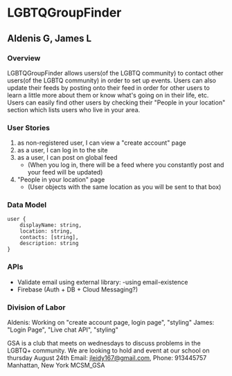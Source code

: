 # LGBTQGroupFinder
## Aldenis G, James L

### Overview
LGBTQGroupFinder allows users(of the LGBTQ community) to contact other users(of the LGBTQ community) in order to set up events. Users can also update their feeds by posting onto their feed in order for other users to learn a little more about them or know what's going on in their life, etc. Users can easily find other users by checking their "People in your location" section which lists users who live in your area.

### User Stories
1. as non-registered user, I can view a "create account" page
2. as a user, I can log in to the site
3. as a user, I can post on global feed
    * (When you log in, there will be a feed where you constantly post and your feed will be updated)
4. "People in your location" page
    * (User objects with the same location as you will be sent to that box)

### Data Model

```
user {
    displayName: string,
    location: string,
    contacts: [string],
    description: string
}
```

### APIs
* Validate email using external library:
	-using email-existence
* Firebase (Auth + DB + Cloud Messaging?)

### Division of Labor
Aldenis: Working on "create account page, login page", "styling"
James: "Login Page", "Live chat API", "styling"

GSA is a club that meets on wednesdays to discuss problems in the LGBTQ+ community. We are looking to hold and event at our school on thursday August 24th
Email: jleidy167@gmail.com, Phone: 913445757
Manhattan, New York
MCSM_GSA